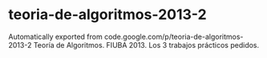 # teoria-de-algoritmos-2013-2
Automatically exported from code.google.com/p/teoria-de-algoritmos-2013-2
Teoría de Algoritmos. FIUBA 2013. Los 3 trabajos prácticos pedidos.
